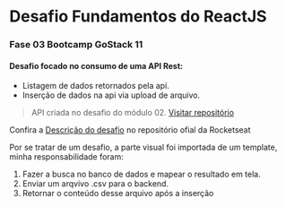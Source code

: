 # Desafio Fundamentos do ReactJS
### Fase 03 Bootcamp GoStack 11

#### Desafio focado no consumo de uma API Rest:
- Listagem de dados retornados pela api.
- Inserção de dados na api via upload de arquivo.
> API criada no desafio do módulo 02.
> [Visitar repositório](https://github.com/Vaz-Tiago/GoStack11-Fase02-DesafioDatabaseUpload)

Confira a [Descrição do desafio](https://github.com/Rocketseat/bootcamp-gostack-desafios/tree/master/desafio-fundamentos-reactjs) no repositório ofial da Rocketseat

Por se tratar de um desafio, a parte visual foi importada de um template, minha responsabilidade foram:
1. Fazer a busca no banco de dados e mapear o resultado em tela. 
2. Enviar um arqvivo .csv para o backend.
3. Retornar o conteúdo desse arquivo após a inserção
